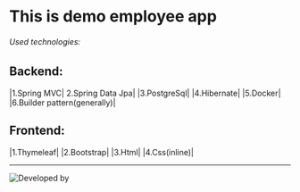 # This is demo employee app
###### Used technologies:
## Backend:
|1.Spring MVC|
2.Spring Data Jpa|
|3.PostgreSql|
|4.Hibernate|
|5.Docker|
|6.Builder pattern(generally)|

## Frontend:
|1.Thymeleaf|
|2.Bootstrap|
|3.Html|
|4.Css(inline)|

-------------------------------------------------------------------------------------------------------------------

![Developed by](https://github.com/cyberking11011/employee_app/assets/113684967/8980cdca-92e9-42ec-a4ab-03d9aaaa72e0)


